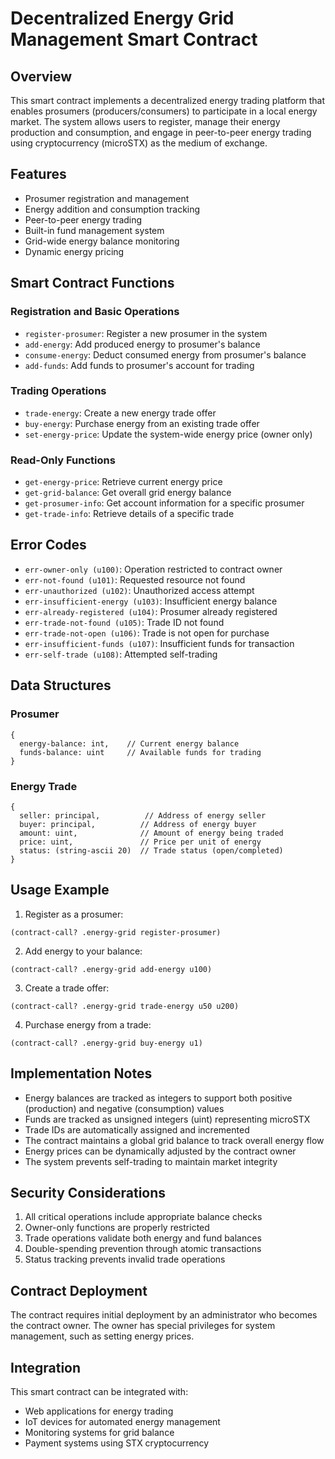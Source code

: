 # Decentralized Energy Grid Management Smart Contract

## Overview
This smart contract implements a decentralized energy trading platform that enables prosumers (producers/consumers) to participate in a local energy market. The system allows users to register, manage their energy production and consumption, and engage in peer-to-peer energy trading using cryptocurrency (microSTX) as the medium of exchange.

## Features
- Prosumer registration and management
- Energy addition and consumption tracking
- Peer-to-peer energy trading
- Built-in fund management system
- Grid-wide energy balance monitoring
- Dynamic energy pricing

## Smart Contract Functions

### Registration and Basic Operations
- `register-prosumer`: Register a new prosumer in the system
- `add-energy`: Add produced energy to prosumer's balance
- `consume-energy`: Deduct consumed energy from prosumer's balance
- `add-funds`: Add funds to prosumer's account for trading

### Trading Operations
- `trade-energy`: Create a new energy trade offer
- `buy-energy`: Purchase energy from an existing trade offer
- `set-energy-price`: Update the system-wide energy price (owner only)

### Read-Only Functions
- `get-energy-price`: Retrieve current energy price
- `get-grid-balance`: Get overall grid energy balance
- `get-prosumer-info`: Get account information for a specific prosumer
- `get-trade-info`: Retrieve details of a specific trade

## Error Codes
- `err-owner-only (u100)`: Operation restricted to contract owner
- `err-not-found (u101)`: Requested resource not found
- `err-unauthorized (u102)`: Unauthorized access attempt
- `err-insufficient-energy (u103)`: Insufficient energy balance
- `err-already-registered (u104)`: Prosumer already registered
- `err-trade-not-found (u105)`: Trade ID not found
- `err-trade-not-open (u106)`: Trade is not open for purchase
- `err-insufficient-funds (u107)`: Insufficient funds for transaction
- `err-self-trade (u108)`: Attempted self-trading

## Data Structures

### Prosumer
```clarity
{
  energy-balance: int,    // Current energy balance
  funds-balance: uint     // Available funds for trading
}
```

### Energy Trade
```clarity
{
  seller: principal,          // Address of energy seller
  buyer: principal,          // Address of energy buyer
  amount: uint,              // Amount of energy being traded
  price: uint,               // Price per unit of energy
  status: (string-ascii 20)  // Trade status (open/completed)
}
```

## Usage Example

1. Register as a prosumer:
```clarity
(contract-call? .energy-grid register-prosumer)
```

2. Add energy to your balance:
```clarity
(contract-call? .energy-grid add-energy u100)
```

3. Create a trade offer:
```clarity
(contract-call? .energy-grid trade-energy u50 u200)
```

4. Purchase energy from a trade:
```clarity
(contract-call? .energy-grid buy-energy u1)
```

## Implementation Notes

- Energy balances are tracked as integers to support both positive (production) and negative (consumption) values
- Funds are tracked as unsigned integers (uint) representing microSTX
- Trade IDs are automatically assigned and incremented
- The contract maintains a global grid balance to track overall energy flow
- Energy prices can be dynamically adjusted by the contract owner
- The system prevents self-trading to maintain market integrity

## Security Considerations

1. All critical operations include appropriate balance checks
2. Owner-only functions are properly restricted
3. Trade operations validate both energy and fund balances
4. Double-spending prevention through atomic transactions
5. Status tracking prevents invalid trade operations

## Contract Deployment
The contract requires initial deployment by an administrator who becomes the contract owner. The owner has special privileges for system management, such as setting energy prices.

## Integration
This smart contract can be integrated with:
- Web applications for energy trading
- IoT devices for automated energy management
- Monitoring systems for grid balance
- Payment systems using STX cryptocurrency
